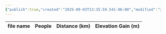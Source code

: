 ```yaml
---
{"publish":true,"created":"2025-09-03T13:35:59.541-06:00","modified":"2025-09-03T14:56:40.591-06:00","published":"2025-09-03T14:56:40.591-06:00","tags":["route"],"cssclasses":"","elevation":null,"region":"Icefields Parkway","location":"51.59, -116.2756","DWYT":null,"Kane":"Moderate","completed":false}
---
```



| file name | People | Distance (km) | Elevation Gain (m) |
| --------- | ------ | ------------- | ------------------ |